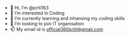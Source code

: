 - 👋 Hi, I’m @priti163
- 👀 I’m interested in Coding
- 🌱 I’m currently learning and inhansing my coding skills
- 💞️ I’m looking to join IT  organisation
- 📫 My email id is official360priti@gmail.com

<!---
priti163/priti163 is a ✨ special ✨ repository because its `README.md` (this file) appears on your GitHub profile.
You can click the Preview link to take a look at your changes.
--->
